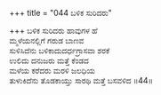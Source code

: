 +++
title = "044 ಬಳಿಕ ಸುರಿದರು"

+++
ಬಳಿಕ ಸುರಿದರು ಹಾವುಗಳ ಹೆ  
ಮ್ಮಳೆಯನಲ್ಲಿಗೆ ಗರುಡ ಬಾಣವ  
ಸುಳಿಸಿದೆನು ಬಳಿಕಾದುದರ್ಧಗ್ರಾಸವಾ ಶರಕೆ   
ಉಲಿದು ದನುಜರು ಮತ್ತೆ ಕೆಂಡದ  
ಮಳೆಯ ಕರೆದರು ಮರಳಿ ಜಲಧಿಯ  
ತುಳುಕಿದೆನು ತೊಡಕಾಯ್ತು ಸಾರಥಿ ಮತ್ತೆ ಬಸವಳಿದ     ॥44॥